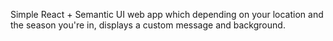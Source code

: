 Simple React + Semantic UI web app which depending on your location and the season you're in, displays a custom message and background.
